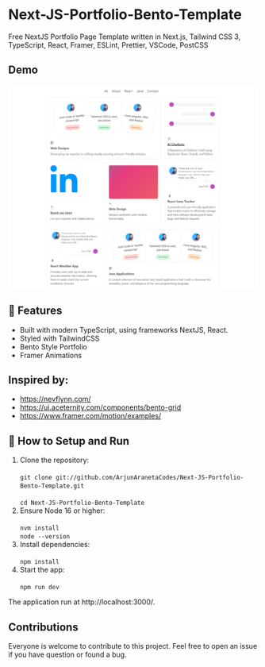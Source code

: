 # Next-JS-Portfolio-Bento-Template
Free NextJS Portfolio Page Template written in Next.js, Tailwind CSS 3, TypeScript, React, Framer, ESLint, Prettier, VSCode, PostCSS

## Demo
![](/public/images/snap1.png)

## 🚀 Features
* Built with modern TypeScript, using frameworks NextJS, React.
* Styled with TailwindCSS
* Bento Style Portfolio
* Framer Animations

## Inspired by:
* https://nevflynn.com/
* https://ui.aceternity.com/components/bento-grid
* https://www.framer.com/motion/examples/

## 🔧 How to Setup and Run

<ol>
<li>Clone the repository:</li>
<code>
git clone git://github.com/ArjunAranetaCodes/Next-JS-Portfolio-Bento-Template.git <br/>
cd Next-JS-Portfolio-Bento-Template
</code>

<li>Ensure Node 16 or higher:</li>
<code>
nvm install
node --version
</code>

<li>Install dependencies:</li>
<code>
npm install
</code>

<li>Start the app:</li>
<code>
npm run dev
</code>
</ol>
The application run at http://localhost:3000/.

## Contributions
Everyone is welcome to contribute to this project. Feel free to open an issue if you have question or found a bug.